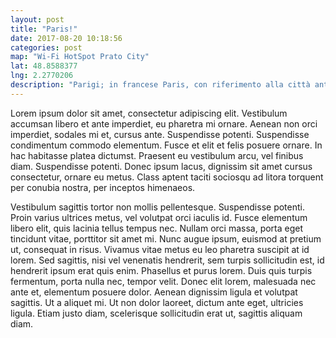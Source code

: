 ```yaml
---
layout: post
title: "Paris!"
date: 2017-08-20 10:18:56
categories: post
map: "Wi-Fi HotSpot Prato City"
lat: 48.8588377
lng: 2.2770206
description: "Parigi; in francese Paris, con riferimento alla città antica, Lutezia dal latino Lutetia Parisiorum) è la capitale e la città più popolata della Francia, capoluogo della regione dell'Île-de-France e l'unico comune a essere nello stesso tempo dipartimento, secondo la riforma del 1977 e i dettami della legge PML, che espansero i vecchi confini comunali. Source: Wikipedia"
---
```


Lorem ipsum dolor sit amet, consectetur adipiscing elit. Vestibulum accumsan libero et ante imperdiet, eu pharetra mi ornare. Aenean non orci imperdiet, sodales mi et, cursus ante. Suspendisse potenti. Suspendisse condimentum commodo elementum. Fusce et elit et felis posuere ornare. In hac habitasse platea dictumst. Praesent eu vestibulum arcu, vel finibus diam. Suspendisse potenti. Donec ipsum lacus, dignissim sit amet cursus consectetur, ornare eu metus. Class aptent taciti sociosqu ad litora torquent per conubia nostra, per inceptos himenaeos.

Vestibulum sagittis tortor non mollis pellentesque. Suspendisse potenti. Proin varius ultrices metus, vel volutpat orci iaculis id. Fusce elementum libero elit, quis lacinia tellus tempus nec. Nullam orci massa, porta eget tincidunt vitae, porttitor sit amet mi. Nunc augue ipsum, euismod at pretium ut, consequat in risus. Vivamus vitae metus eu leo pharetra suscipit at id lorem. Sed sagittis, nisi vel venenatis hendrerit, sem turpis sollicitudin est, id hendrerit ipsum erat quis enim. Phasellus et purus lorem. Duis quis turpis fermentum, porta nulla nec, tempor velit. Donec elit lorem, malesuada nec ante et, elementum posuere dolor. Aenean dignissim ligula et volutpat sagittis. Ut a aliquet mi. Ut non dolor laoreet, dictum ante eget, ultricies ligula. Etiam justo diam, scelerisque sollicitudin erat ut, sagittis aliquam diam.